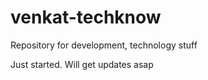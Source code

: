 # venkat-techknow

Repository for development, technology stuff

Just started. Will get updates asap
